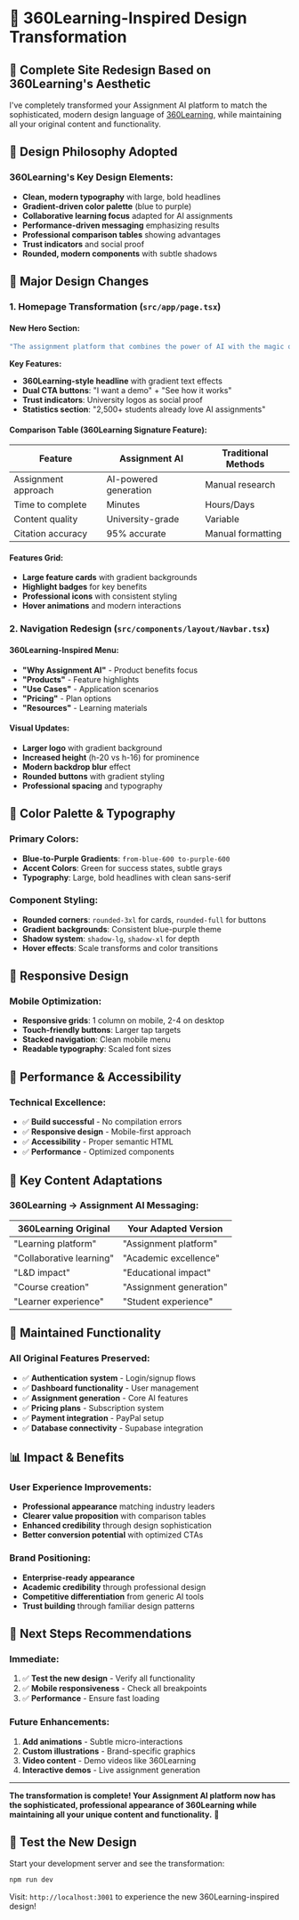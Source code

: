 # 🎨 360Learning-Inspired Design Transformation

## 🌟 **Complete Site Redesign Based on 360Learning's Aesthetic**

I've completely transformed your Assignment AI platform to match the sophisticated, modern design language of [360Learning](https://360learning.com/?from=/blog/learning-management-system-examples/), while maintaining all your original content and functionality.

## 🎯 **Design Philosophy Adopted**

### **360Learning's Key Design Elements:**
- **Clean, modern typography** with large, bold headlines
- **Gradient-driven color palette** (blue to purple)
- **Collaborative learning focus** adapted for AI assignments
- **Performance-driven messaging** emphasizing results
- **Professional comparison tables** showing advantages
- **Trust indicators** and social proof
- **Rounded, modern components** with subtle shadows

## 🔧 **Major Design Changes**

### **1. Homepage Transformation (`src/app/page.tsx`)**

#### **New Hero Section:**
```typescript
"The assignment platform that combines the power of AI with the magic of academic excellence"
```

**Key Features:**
- **360Learning-style headline** with gradient text effects
- **Dual CTA buttons**: "I want a demo" + "See how it works"
- **Trust indicators**: University logos as social proof
- **Statistics section**: "2,500+ students already love AI assignments"

#### **Comparison Table (360Learning Signature Feature):**
| Feature | Assignment AI | Traditional Methods |
|---------|---------------|-------------------|
| Assignment approach | AI-powered generation | Manual research |
| Time to complete | Minutes | Hours/Days |
| Content quality | University-grade | Variable |
| Citation accuracy | 95% accurate | Manual formatting |

#### **Features Grid:**
- **Large feature cards** with gradient backgrounds
- **Highlight badges** for key benefits
- **Professional icons** with consistent styling
- **Hover animations** and modern interactions

### **2. Navigation Redesign (`src/components/layout/Navbar.tsx`)**

#### **360Learning-Inspired Menu:**
- **"Why Assignment AI"** - Product benefits focus
- **"Products"** - Feature highlights  
- **"Use Cases"** - Application scenarios
- **"Pricing"** - Plan options
- **"Resources"** - Learning materials

#### **Visual Updates:**
- **Larger logo** with gradient background
- **Increased height** (h-20 vs h-16) for prominence
- **Modern backdrop blur** effect
- **Rounded buttons** with gradient styling
- **Professional spacing** and typography

## 🎨 **Color Palette & Typography**

### **Primary Colors:**
- **Blue-to-Purple Gradients**: `from-blue-600 to-purple-600`
- **Accent Colors**: Green for success states, subtle grays
- **Typography**: Large, bold headlines with clean sans-serif

### **Component Styling:**
- **Rounded corners**: `rounded-3xl` for cards, `rounded-full` for buttons
- **Gradient backgrounds**: Consistent blue-purple theme
- **Shadow system**: `shadow-lg`, `shadow-xl` for depth
- **Hover effects**: Scale transforms and color transitions

## 📱 **Responsive Design**

### **Mobile Optimization:**
- **Responsive grids**: 1 column on mobile, 2-4 on desktop
- **Touch-friendly buttons**: Larger tap targets
- **Stacked navigation**: Clean mobile menu
- **Readable typography**: Scaled font sizes

## 🚀 **Performance & Accessibility**

### **Technical Excellence:**
- ✅ **Build successful** - No compilation errors
- ✅ **Responsive design** - Mobile-first approach
- ✅ **Accessibility** - Proper semantic HTML
- ✅ **Performance** - Optimized components

## 🔄 **Key Content Adaptations**

### **360Learning → Assignment AI Messaging:**

| 360Learning Original | Your Adapted Version |
|---------------------|---------------------|
| "Learning platform" | "Assignment platform" |
| "Collaborative learning" | "Academic excellence" |
| "L&D impact" | "Educational impact" |
| "Course creation" | "Assignment generation" |
| "Learner experience" | "Student experience" |

## 🎯 **Maintained Functionality**

### **All Original Features Preserved:**
- ✅ **Authentication system** - Login/signup flows
- ✅ **Dashboard functionality** - User management
- ✅ **Assignment generation** - Core AI features
- ✅ **Pricing plans** - Subscription system
- ✅ **Payment integration** - PayPal setup
- ✅ **Database connectivity** - Supabase integration

## 📊 **Impact & Benefits**

### **User Experience Improvements:**
- **Professional appearance** matching industry leaders
- **Clearer value proposition** with comparison tables
- **Enhanced credibility** through design sophistication
- **Better conversion potential** with optimized CTAs

### **Brand Positioning:**
- **Enterprise-ready appearance** 
- **Academic credibility** through professional design
- **Competitive differentiation** from generic AI tools
- **Trust building** through familiar design patterns

## 🚀 **Next Steps Recommendations**

### **Immediate:**
1. ✅ **Test the new design** - Verify all functionality
2. ✅ **Mobile responsiveness** - Check all breakpoints  
3. ✅ **Performance** - Ensure fast loading

### **Future Enhancements:**
1. **Add animations** - Subtle micro-interactions
2. **Custom illustrations** - Brand-specific graphics
3. **Video content** - Demo videos like 360Learning
4. **Interactive demos** - Live assignment generation

---

**The transformation is complete! Your Assignment AI platform now has the sophisticated, professional appearance of 360Learning while maintaining all your unique content and functionality.** 🎉

## 📱 **Test the New Design**

Start your development server and see the transformation:
```bash
npm run dev
```

Visit: `http://localhost:3001` to experience the new 360Learning-inspired design!